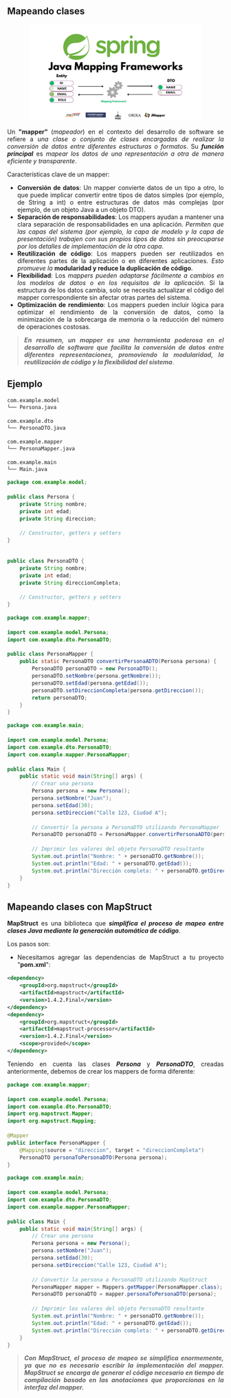 <div align="justify">

## Mapeando clases

<div align="center">
    <img src="img/mappers.png" width="400px">
</div>

Un __"mapper"__ (_mapeador_) en el contexto del desarrollo de software se refiere a _una clase o conjunto de clases encargadas de realizar la conversión de datos entre diferentes estructuras o formatos_. Su ___función principal___ es _mapear los datos de una representación a otra de manera eficiente y transparente_.

Características clave de un mapper:

- __Conversión de datos__: Un mapper convierte datos de un tipo a otro, lo que puede implicar convertir entre tipos de datos simples (por ejemplo, de String a int) o entre estructuras de datos más complejas (por ejemplo, de un objeto Java a un objeto DTO).
- __Separación de responsabilidades__: Los mappers ayudan a mantener una clara separación de responsabilidades en una aplicación. _Permiten que las capas del sistema (por ejemplo, la capa de modelo y la capa de presentación) trabajen con sus propios tipos de datos sin preocuparse por los detalles de implementación de la otra capa_.
- __Reutilización de código__: Los mappers pueden ser reutilizados en diferentes partes de la aplicación o en diferentes aplicaciones. _Esto promueve la_ __modularidad y reduce la duplicación de código__.
- __Flexibilidad__: Los _mappers pueden adaptarse fácilmente a cambios en los modelos de datos o en los requisitos de la aplicación_. Si la estructura de los datos cambia, solo se necesita actualizar el código del mapper correspondiente sin afectar otras partes del sistema.
- __Optimización de rendimiento__: Los mappers pueden incluir lógica para optimizar el rendimiento de la conversión de datos, como la minimización de la sobrecarga de memoria o la reducción del número de operaciones costosas.

>___En resumen, un mapper es una herramienta poderosa en el desarrollo de software que facilita la conversión de datos entre diferentes representaciones, promoviendo la modularidad, la reutilización de código y la flexibilidad del sistema___.


## Ejemplo

```code
com.example.model
└── Persona.java

com.example.dto
└── PersonaDTO.java

com.example.mapper
└── PersonaMapper.java

com.example.main
└── Main.java
```

```java
package com.example.model;

public class Persona {
    private String nombre;
    private int edad;
    private String direccion;

    // Constructor, getters y setters
}
```

```java

public class PersonaDTO {
    private String nombre;
    private int edad;
    private String direccionCompleta;

    // Constructor, getters y setters
}
```

```java
package com.example.mapper;

import com.example.model.Persona;
import com.example.dto.PersonaDTO;

public class PersonaMapper {
    public static PersonaDTO convertirPersonaADTO(Persona persona) {
        PersonaDTO personaDTO = new PersonaDTO();
        personaDTO.setNombre(persona.getNombre());
        personaDTO.setEdad(persona.getEdad());
        personaDTO.setDireccionCompleta(persona.getDireccion());
        return personaDTO;
    }
}
```

```java
package com.example.main;

import com.example.model.Persona;
import com.example.dto.PersonaDTO;
import com.example.mapper.PersonaMapper;

public class Main {
    public static void main(String[] args) {
        // Crear una persona
        Persona persona = new Persona();
        persona.setNombre("Juan");
        persona.setEdad(30);
        persona.setDireccion("Calle 123, Ciudad A");

        // Convertir la persona a PersonaDTO utilizando PersonaMapper
        PersonaDTO personaDTO = PersonaMapper.convertirPersonaADTO(persona);

        // Imprimir los valores del objeto PersonaDTO resultante
        System.out.println("Nombre: " + personaDTO.getNombre());
        System.out.println("Edad: " + personaDTO.getEdad());
        System.out.println("Dirección completa: " + personaDTO.getDireccionCompleta());
    }
}
```

## Mapeando clases con MapStruct

__MapStruct__ es una biblioteca que ___simplifica el proceso de mapeo entre clases Java mediante la generación automática de código___.

Los pasos son:

- Necesitamos agregar las dependencias de MapStruct a tu proyecto "__pom.xml__":

```xml
<dependency>
    <groupId>org.mapstruct</groupId>
    <artifactId>mapstruct</artifactId>
    <version>1.4.2.Final</version>
</dependency>
<dependency>
    <groupId>org.mapstruct</groupId>
    <artifactId>mapstruct-processor</artifactId>
    <version>1.4.2.Final</version>
    <scope>provided</scope>
</dependency>
```

Teniendo en cuenta las clases ___Persona___ y ___PersonaDTO___, creadas anteriormente, debemos de crear los mappers de forma diferente:

```java
package com.example.mapper;

import com.example.model.Persona;
import com.example.dto.PersonaDTO;
import org.mapstruct.Mapper;
import org.mapstruct.Mapping;

@Mapper
public interface PersonaMapper {
    @Mapping(source = "direccion", target = "direccionCompleta")
    PersonaDTO personaToPersonaDTO(Persona persona);
}
```

```java
package com.example.main;

import com.example.model.Persona;
import com.example.dto.PersonaDTO;
import com.example.mapper.PersonaMapper;

public class Main {
    public static void main(String[] args) {
        // Crear una persona
        Persona persona = new Persona();
        persona.setNombre("Juan");
        persona.setEdad(30);
        persona.setDireccion("Calle 123, Ciudad A");

        // Convertir la persona a PersonaDTO utilizando MapStruct
        PersonaMapper mapper = Mappers.getMapper(PersonaMapper.class);
        PersonaDTO personaDTO = mapper.personaToPersonaDTO(persona);

        // Imprimir los valores del objeto PersonaDTO resultante
        System.out.println("Nombre: " + personaDTO.getNombre());
        System.out.println("Edad: " + personaDTO.getEdad());
        System.out.println("Dirección completa: " + personaDTO.getDireccionCompleta());
    }
}
```

>___Con MapStruct, el proceso de mapeo se simplifica enormemente, ya que no es necesario escribir la implementación del mapper. MapStruct se encarga de generar el código necesario en tiempo de compilación basado en las anotaciones que proporcionas en la interfaz del mapper.___
</div>